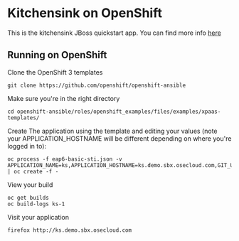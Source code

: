 Kitchensink on OpenShift
=========================

This is the kitchensink JBoss quickstart app.  You can find more info [here](http://www.jboss.org/jdf/quickstarts/jboss-as-quickstart/guide/KitchensinkQuickstart/)

Running on OpenShift
--------------------

Clone the OpenShift 3 templates
```
git clone https://github.com/openshift/openshift-ansible
```

Make sure you're in the right directory

    cd openshift-ansible/roles/openshift_examples/files/examples/xpaas-templates/

Create The application using the template and editing your values (note your APPLICATION_HOSTNAME will be different depending on where you're logged in to):

    oc process -f eap6-basic-sti.json -v APPLICATION_NAME=ks,APPLICATION_HOSTNAME=ks.demo.sbx.osecloud.com,GIT_URI=https://github.com/christianh814/kitchensink,GIT_REF="",GIT_CONTEXT_DIR="" | oc create -f -

View your build

    oc get builds
    oc build-logs ks-1

Visit your application
```
firefox http://ks.demo.sbx.osecloud.com
```

